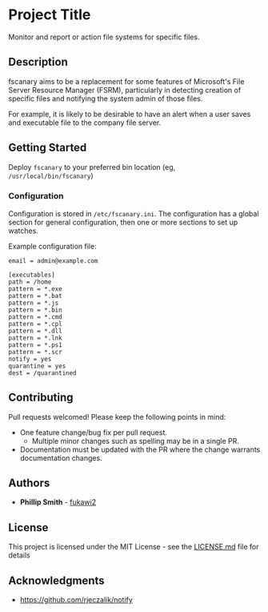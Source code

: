 # Project Title

Monitor and report or action file systems for specific files.

## Description

fscanary aims to be a replacement for some features of Microsoft's File Server
Resource Manager (FSRM), particularly in detecting creation of specific files
and notifying the system admin of those files.

For example, it is likely to be desirable to have an alert when a user saves
and executable file to the company file server.

## Getting Started

Deploy `fscanary` to your preferred bin location (eg, `/usr/local/bin/fscanary`)

### Configuration

Configuration is stored in `/etc/fscanary.ini`. The configuration has a global
section for general configuration, then one or more sections to set up watches.

Example configuration file:

```
email = admin@example.com

[executables]
path = /home
pattern = *.exe
pattern = *.bat
pattern = *.js
pattern = *.bin
pattern = *.cmd
pattern = *.cpl
pattern = *.dll
pattern = *.lnk
pattern = *.ps1
pattern = *.scr
notify = yes
quarantine = yes
dest = /quarantined
```

## Contributing

Pull requests welcomed! Please keep the following points in mind:

* One feature change/bug fix per pull request.
  * Multiple minor changes such as spelling may be in a single PR.
* Documentation must be updated with the PR where the change warrants
  documentation changes.

## Authors

* **Phillip Smith** - [fukawi2](https://phs.id.au)

## License

This project is licensed under the MIT License - see the [LICENSE.md](LICENSE.md) file for details

## Acknowledgments

* https://github.com/rjeczalik/notify
